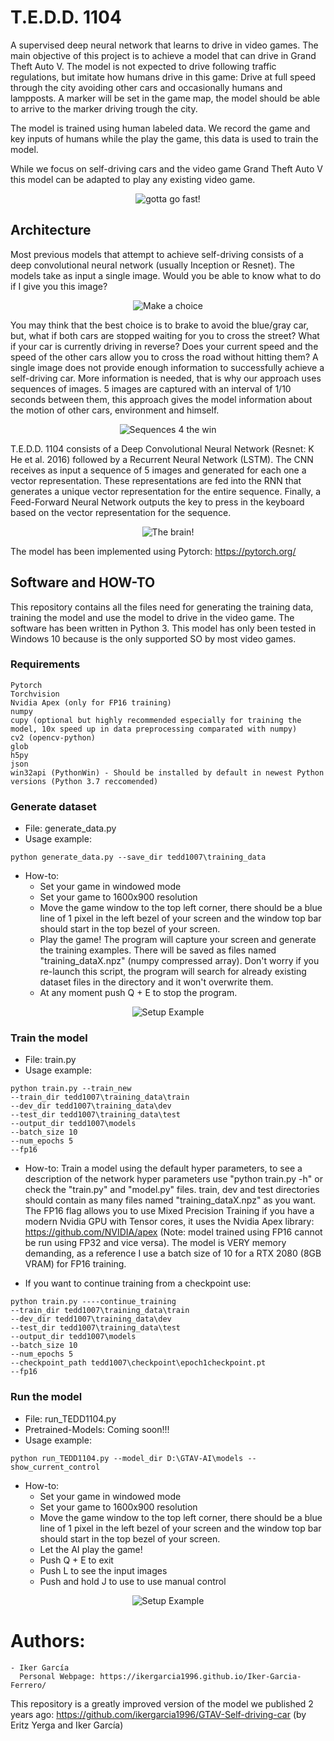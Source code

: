 # T.E.D.D. 1104
A supervised deep neural network that learns to drive in video games. The main objective of this project is to 
achieve a model that can drive in Grand Theft Auto V. The model is not expected to drive following traffic 
regulations, but imitate how humans drive in this game: Drive at full speed through the city avoiding other 
cars and occasionally humans and lampposts.
A marker will be set in the game map, the model should be able to arrive to the marker driving trough the city. 

The model is trained using human labeled data. We record the game and key inputs of humans while the play the game, this data
is used to train the model. 

While we focus on self-driving cars and the video game Grand Theft Auto V this model can be adapted to play any existing
video game. 

<p align="center">
  <img src="github_images/demo.gif" alt="gotta go fast!"/>
</p>

## Architecture
Most previous models that attempt to achieve self-driving consists of a deep convolutional neural network 
(usually Inception or Resnet). The models take as input a single image.
 Would you be able to know what to do if I give you this image?
 
<p align="center">
  <img src="github_images/choices.png" alt="Make a choice"/>
</p>

You may think that the best choice is to brake to avoid the blue/gray car, but, 
what if both cars are stopped waiting for you to cross the street? What if your car is 
currently driving in reverse? Does your current speed and the speed of the other cars allow you to 
cross the road without hitting them? A single image does not provide enough information to successfully 
achieve a self-driving car. More information is needed, that is why our approach uses sequences of images. 
5 images are captured with an interval of 1/10 seconds between them, this approach gives the model information 
about the motion of other cars, environment and himself. 


<p align="center">
  <img src="github_images/sequence.png" alt="Sequences 4 the win"/>
</p>

T.E.D.D. 1104 consists of a Deep Convolutional Neural Network (Resnet: K He et al. 2016) followed by 
a Recurrent Neural Network (LSTM). The CNN receives as input a sequence of 5 images and generated for each one a 
vector representation. These representations are fed into the RNN that generates a unique vector representation 
for the entire sequence. Finally, a Feed-Forward Neural Network outputs the key to press in the keyboard based 
on the vector representation for the sequence.

<p align="center">
  <img src="github_images/network_architecture.png" alt="The brain!"/>
</p>

The model has been implemented using Pytorch: https://pytorch.org/

## Software and HOW-TO
This repository contains all the files need for generating the training data, training the model and use the model to 
drive in the video game. The software has been written in Python 3. This model has only been tested in Windows 10 because
is the only supported SO by most video games.  

### Requirements
```
Pytorch
Torchvision
Nvidia Apex (only for FP16 training)
numpy
cupy (optional but highly recommended especially for training the model, 10x speed up in data preprocessing comparated with numpy)
cv2 (opencv-python)
glob
h5py
json 
win32api (PythonWin) - Should be installed by default in newest Python versions (Python 3.7 reccomended)
```

### Generate dataset
* File: generate_data.py
* Usage example: 
```
python generate_data.py --save_dir tedd1007\training_data
```
* How-to:
  * Set your game in windowed mode
  * Set your game to 1600x900 resolution
  * Move the game window to the top left corner, there should be a blue line of 1 pixel in the left bezel of your
         screen and the window top bar should start in the top bezel of your screen.
  * Play the game! The program will capture your screen and generate the training examples. There will be saved
         as files named "training_dataX.npz" (numpy compressed array). Don't worry if you re-launch this script,
          the program will search for already existing dataset files in the directory and it won't overwrite them.
  * At any moment push Q + E to stop the program.
  
<p align="center">
  <img src="github_images/example_config.png" alt="Setup Example"/>
</p>
  


### Train the model
* File: train.py
* Usage example: 
```
python train.py --train_new 
--train_dir tedd1007\training_data\train 
--dev_dir tedd1007\training_data\dev 
--test_dir tedd1007\training_data\test 
--output_dir tedd1007\models 
--batch_size 10 
--num_epochs 5 
--fp16
```
* How-to:
  Train a model using the default hyper parameters, to see a description of the network hyper parameters use 
  "python train.py -h" or check the "train.py" and "model.py" files. train, dev and test directories should contain
   as many files named "training_dataX.npz" as you want. The FP16 flag allows you to use Mixed Precision Training if
   you have a modern Nvidia GPU  with Tensor cores, it uses the Nvidia Apex library: https://github.com/NVIDIA/apex 
   (Note: model trained using FP16 cannot be run using FP32 and vice versa). The model is VERY memory demanding, as a
   reference I use a batch size of 10 for a RTX 2080 (8GB VRAM) for FP16 training. 
   
 * If you want to continue training from a checkpoint use:
   
 ```
python train.py ----continue_training
--train_dir tedd1007\training_data\train 
--dev_dir tedd1007\training_data\dev 
--test_dir tedd1007\training_data\test 
--output_dir tedd1007\models 
--batch_size 10 
--num_epochs 5 
--checkpoint_path tedd1007\checkpoint\epoch1checkpoint.pt
--fp16
```
   
### Run the model
* File: run_TEDD1104.py
* Pretrained-Models: Coming soon!!!
* Usage example: 
```
python run_TEDD1104.py --model_dir D:\GTAV-AI\models --show_current_control
```
* How-to:
  * Set your game in windowed mode
  * Set your game to 1600x900 resolution
  * Move the game window to the top left corner, there should be a blue line of 1 pixel in the left bezel of your
         screen and the window top bar should start in the top bezel of your screen.
  * Let the AI play the game!
  * Push Q + E to exit
  * Push L to see the input images
  * Push and hold J to use to use manual control
          
<p align="center">
  <img src="github_images/example_config.png" alt="Setup Example"/>
</p>
  
  

# Authors:
```
- Iker García
  Personal Webpage: https://ikergarcia1996.github.io/Iker-Garcia-Ferrero/
```

This repository is a greatly improved version of the model we published 2 years ago: https://github.com/ikergarcia1996/GTAV-Self-driving-car (by Eritz Yerga and Iker García)
  
